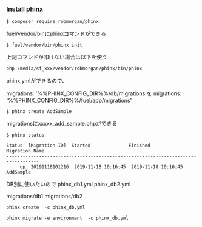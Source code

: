 ### Install phinx
```$ composer require robmorgan/phinx```

fuel/vendor/binにphinxコマンドができる

```$ fuel/vendor/bin/phinx init```

上記コマンドが叩けない場合は以下を使う

```php /media/sf_xxx/vendor/robmorgan/phinx/bin/phinx```

phinx.ymlができるので、

migrations: '%%PHINX_CONFIG_DIR%%/db/migrations'を
migrations: '%%PHINX_CONFIG_DIR%%/fuel/app/migrations'

```$ phinx create AddSample```

migrationsにxxxxx_add_sample.phpができる

```$ phinx status```

```
Status  [Migration ID]  Started              Finished             Migration Name 
----------------------------------------------------------------------------------
     up  20191118101216  2019-11-18 10:16:45  2019-11-18 10:16:45  AddSample
```

DB別に使いたいので
phinx_db1.yml
phinx_db2.yml

migrations/db1
migrations/db2

```phinx create  -c phinx_db.yml```

```phinx migrate -e environment  -c phinx_db.yml```
